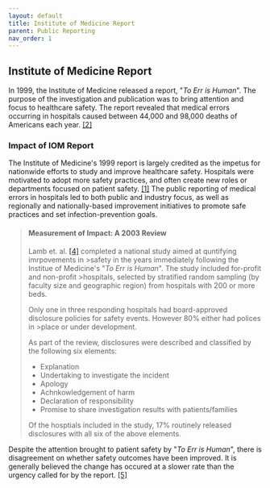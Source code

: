 ```yaml
---
layout: default
title: Institute of Medicine Report
parent: Public Reporting
nav_order: 1
---
```


## Institute of Medicine Report
In 1999, the Institute of Medicine released a report, "_To Err is Human_". The purpose of the investigation and publication was to bring attention and focus to healthcare safety. The report revealed that medical errors occurring in hospitals caused between 44,000 and 98,000 deaths of Americans each year. [[2]](https://rauchb.github.io/HCM-5101/sources.html#2) 

### Impact of IOM Report
The Institute of Medicine's 1999 report is largely credited as the impetus for nationwide efforts to study and improve healthcare safety. Hospitals were motivated to adopt more safety practices, and often create new roles or departments focused on patient safety. [[1]](https://rauchb.github.io/HCM-5101/sources.html#1) The public reporting of medical errors in hospitals led to both public and industry focus, as well as regionally and nationally-based improvement initiatives to promote safe practices and set infection-prevention goals. 

>#### Measurement of Impact: A 2003 Review  
>Lamb et. al. [[4]](https://rauchb.github.io/HCM-5101/sources.html#4) completed a national study aimed at quntifying imrpovements in >safety in the years immediately following the Institue of Medicine's "_To Err is Human_". The study included for-profit and non-profit >hospitals, selected by stratified random sampling (by faculty size and geographic region) from hospitals with 200 or more beds. 
>
>Only one in three responding hospitals had board-approved disclosure policies for safety events. However 80% either had polices in >place or under development. 
>
>As part of the review, disclosures were described and classified by the following six elements:
>- Explanation
>- Undertaking to investigate the incident
>- Apology
>- Achnkowledgement of harm
>- Declaration of responsibility
>- Promise to share investigation results with patients/families   
>
>Of the hosptials included in the study, 17% routinely released disclosures with all six of the above elements. 

Despite the attention brought to patient safety by "_To Err is Human_", there is disagreement on whether safety outcomes have been improved. It is generally believed the change has occured at a slower rate than the urgency called for by the report. [[5]](https://rauchb.github.io/HCM-5101/sources.html#5)

